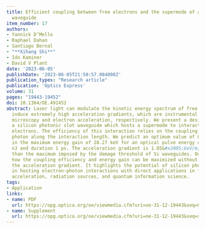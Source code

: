 ```yaml
---
title: Efficient coupling between free electrons and the supermode of a silicon slot
  waveguide
item_number: 17
authors:
- Yannick D’Mello
- Raphael Dahan
- Santiago Bernal
- "**Xihang Shi**"
- Ido Kaminer
- David V Plant
date: '2023-06-05'
publishDate: '2023-06-05T21:50:57.084098Z'
publication_types: "Research article"
publication: 'Optics Express'
volume: 31
pages: "19443-19452"
doi: 10.1364/OE.491452
abstract: Laser light can modulate the kinetic energy spectrum of free electrons and
  induce extremely high acceleration gradients, which are instrumental to electron
  microscopy and electron acceleration, respectively. We present a design scheme for
  a silicon photonic slot waveguide which hosts a supermode to interact with free
  electrons. The efficiency of this interaction relies on the coupling strength per
  photon along the interaction length. We predict an optimum value of 0.4266, resulting
  in the maximum energy gain of 28.27 keV for an optical pulse energy of only 0.22
  nJ and duration 1 ps. The acceleration gradient is 1.05&#x2005;GeV/m, which is lower
  than the maximum imposed by the damage threshold of Si waveguides. Our scheme shows
  how the coupling efficiency and energy gain can be maximized without maximizing
  the acceleration gradient. It highlights the potential of silicon photonics technology
  in hosting electron-photon interactions with direct applications in free-electron
  acceleration, radiation sources, and quantum information science.
tags:
- Application
links:
- name: PDF
  url: https://opg.optica.org/oe/viewmedia.cfm?uri=oe-31-12-19443&seq=0
- name: Supplement
  url: https://opg.optica.org/oe/viewmedia.cfm?uri=oe-31-12-19443&seq=s001
---
```

